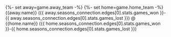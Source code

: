 {%- set away=game.away_team -%}
{%- set home=game.home_team -%}
{{away.name}} ({{ away.seasons_connection.edges[0].stats.games_won }}-{{ away.seasons_connection.edges[0].stats.games_lost }}) @ {{home.name}} ({{ home.seasons_connection.edges[0].stats.games_won }}-{{ home.seasons_connection.edges[0].stats.games_lost }})
